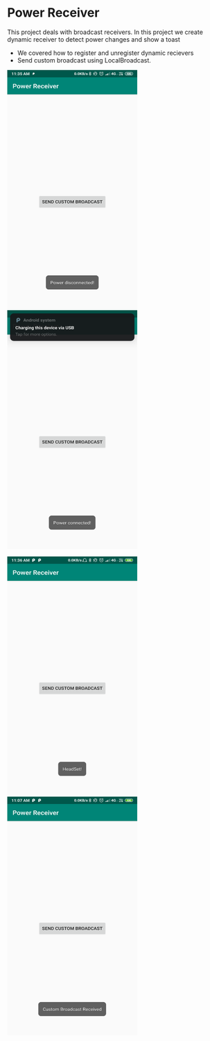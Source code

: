# Power Receiver

This project deals with broadcast receivers. In this project we create dynamic receiver to detect power changes and show a toast
- We covered how to register and unregister dynamic recievers
- Send custom broadcast using LocalBroadcast.

<img src="Screens/poweroff.png" width=300 height=550>     <img src="Screens/poweron.png" width=300 height=550>

<img src="Screens/Headset.png" width=300 height=550>       <img src="Screens/custom.png" width=300 height=550>
